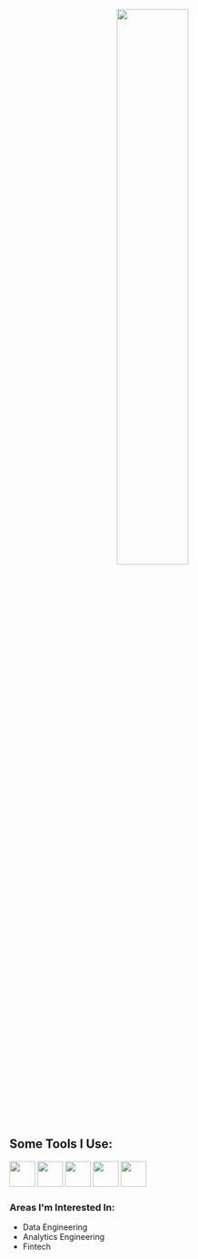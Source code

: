 <p align="center">
  <img src="https://capsule-render.vercel.app/api?type=rounded&height=250&color=gradient&text=Ashley%20Esau-nl-Data%20Professional&fontColor=000000" width="50%" />
</p>

<h2 align="left">Some Tools I Use:</h2>
<p align="left">
  <img src="https://cdn.jsdelivr.net/gh/devicons/devicon@latest/icons/apachespark/apachespark-original.svg" width="45" height="45"/>
  <img src="https://cdn.jsdelivr.net/gh/devicons/devicon@latest/icons/python/python-original.svg" width="45" height="45"/> 
  <img src="https://cdn.jsdelivr.net/gh/devicons/devicon@latest/icons/docker/docker-original-wordmark.svg" width="45" height="45"/>          
  <img src="https://upload.wikimedia.org/wikipedia/commons/f/ff/Snowflake_Logo.svg" width="45" height="45"/>
  <img src="https://cdn.jsdelivr.net/gh/devicons/devicon@latest/icons/git/git-original.svg" width="45" height="45"/>
  

</p>

<h3 align="left">Areas I'm Interested In:</h3>
<ul>
  <li>Data Engineering</li>
  <li>Analytics Engineering</li>
  <li>Fintech</li>
</ul>
